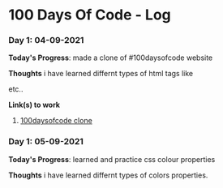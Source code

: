 # 100 Days Of Code - Log


### Day 1: 04-09-2021

**Today's Progress**: made a clone of #100daysofcode website

**Thoughts** i have learned differnt types of html tags like <a><p>etc..

**Link(s) to work**
1. [100daysofcode clone](https://abdulraheem8897.github.io/day-0/)
  
  ### Day 1: 05-09-2021

**Today's Progress**: learned and practice css colour properties

**Thoughts** i have learned differnt types of colors properties.

